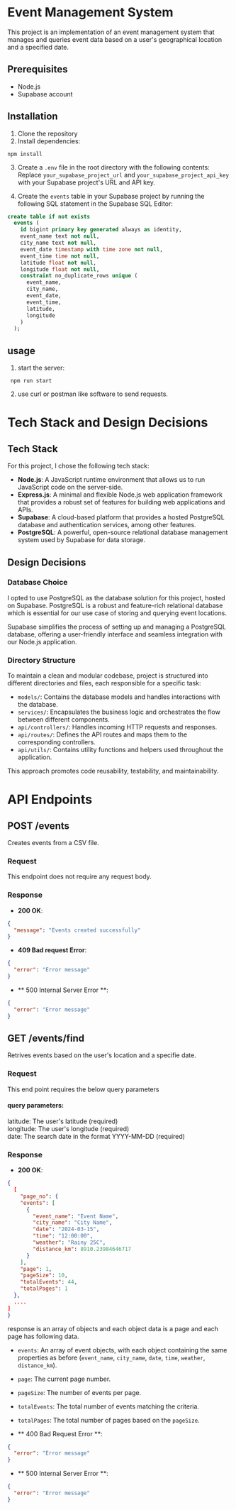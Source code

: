 # Event Management System

This project is an implementation of an event management system that manages and queries event data based on a user's geographical location and a specified date.

## Prerequisites

- Node.js
- Supabase account

## Installation

1. Clone the repository
2. Install dependencies:

```cli
npm install
```

3. Create a `.env` file in the root directory with the following contents:
   Replace `your_supabase_project_url` and `your_supabase_project_api_key` with your Supabase project's URL and API key.

4. Create the `events` table in your Supabase project by running the following SQL statement in the Supabase SQL Editor:

```sql
create table if not exists
  events (
    id bigint primary key generated always as identity,
    event_name text not null,
    city_name text not null,
    event_date timestamp with time zone not null,
    event_time time not null,
    latitude float not null,
    longitude float not null,
    constraint no_duplicate_rows unique (
      event_name,
      city_name,
      event_date,
      event_time,
      latitude,
      longitude
    )
  );
```

## usage

1. start the server:

```cli
 npm run start
```

2. use curl or postman like software to send requests.

# Tech Stack and Design Decisions

## Tech Stack

For this project, I chose the following tech stack:

- **Node.js**: A JavaScript runtime environment that allows us to run JavaScript code on the server-side.
- **Express.js**: A minimal and flexible Node.js web application framework that provides a robust set of features for building web applications and APIs.
- **Supabase**: A cloud-based platform that provides a hosted PostgreSQL database and authentication services, among other features.
- **PostgreSQL**: A powerful, open-source relational database management system used by Supabase for data storage.

## Design Decisions

### Database Choice

I opted to use PostgreSQL as the database solution for this project, hosted on Supabase. PostgreSQL is a robust and feature-rich relational database which is essential for our use case of storing and querying event locations.

Supabase simplifies the process of setting up and managing a PostgreSQL database, offering a user-friendly interface and seamless integration with our Node.js application.

### Directory Structure

To maintain a clean and modular codebase, project is structured into different directories and files, each responsible for a specific task:

- `models/`: Contains the database models and handles interactions with the database.
- `services/`: Encapsulates the business logic and orchestrates the flow between different components.
- `api/controllers/`: Handles incoming HTTP requests and responses.
- `api/routes/`: Defines the API routes and maps them to the corresponding controllers.
- `api/utils/`: Contains utility functions and helpers used throughout the application.

This approach promotes code reusability, testability, and maintainability.

# API Endpoints

## POST /events

Creates events from a CSV file.

### Request

This endpoint does not require any request body.

### Response

- **200 OK**:

```json
{
  "message": "Events created successfully"
}
```

- **409 Bad request Error**:

```json
{
  "error": "Error message"
}
```

- ** 500 Internal Server Error **:

```json
{
  "error": "Error message"
}
```

## GET /events/find

Retrives events based on the user's location and a specifie date.

### Request

This end point requires the below query parameters

#### query parameters:

latitude: The user's latitude (required) \
longitude: The user's longitude (required) \
date: The search date in the format YYYY-MM-DD (required)

### Response

- **200 OK**:

```json
{
  [
    "page_no": {
    "events": [
      {
        "event_name": "Event Name",
        "city_name": "City Name",
        "date": "2024-03-15",
        "time": "12:00:00",
        "weather": "Rainy 25C",
        "distance_km": 8910.23984646717
      }
    ],
    "page": 1,
    "pageSize": 10,
    "totalEvents": 44,
    "totalPages": 1
  },
  ....
]
}

```

response is an array of objects and each object data is a page and each page has following data.

- `events`: An array of event objects, with each object containing the same properties as before (`event_name`, `city_name`, `date`, `time`, `weather`, `distance_km`).
- `page`: The current page number.
- `pageSize`: The number of events per page.
- `totalEvents`: The total number of events matching the criteria.
- `totalPages`: The total number of pages based on the `pageSize`.

- ** 400 Bad Request Error **:

```json
{
  "error": "Error message"
}
```

- ** 500 Internal Server Error **:

```json
{
  "error": "Error message"
}
```
